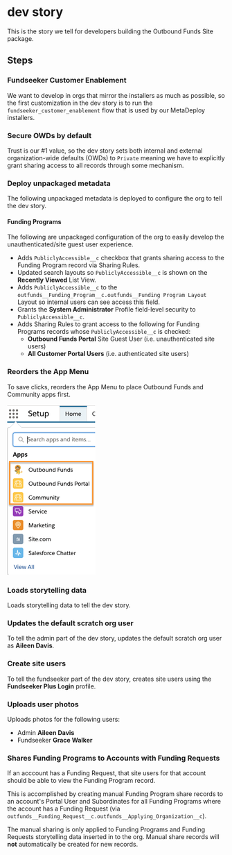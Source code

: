 # dev story

This is the story we tell for developers building the Outbound Funds Site package.

## Steps

### Fundseeker Customer Enablement

We want to develop in orgs that mirror the installers as much as possible, so the first customization in the dev story is to run the `fundseeker_customer_enablement` flow that is used by our MetaDeploy installers.

### Secure OWDs by default

Trust is our #1 value, so the dev story sets both internal and external organization-wide defaults (OWDs) to `Private` meaning we have to explicitly grant sharing access to all records through some mechanism.

### Deploy unpackaged metadata

The following unpackaged metadata is deployed to configure the org to tell the dev story.

#### Funding Programs

The following are unpackaged configuration of the org to easily develop the unauthenticated/site guest user experience.

-   Adds `PubliclyAccessible__c` checkbox that grants sharing access to the Funding Program record via Sharing Rules.
-   Updated search layouts so `PubliclyAccessible__c` is shown on the **Recently Viewed** List View.
-   Adds `PubliclyAccessible__c` to the `outfunds__Funding_Program__c.outfunds__Funding Program Layout` Layout so internal users can see access this field.
-   Grants the **System Administrator** Profile field-level security to `PubliclyAccessible__c`.
-   Adds Sharing Rules to grant access to the following for Funding Programs records whose `PubliclyAccessible__c` is checked:
    -   **Outbound Funds Portal** Site Guest User (i.e. unauthenticated site users)
    -   **All Customer Portal Users** (i.e. authenticated site users)

### Reorders the App Menu

To save clicks, reorders the App Menu to place Outbound Funds and Community apps first.

![Image showing the App Menu after reordering](./images/readme/AppMenuAfterReordering.png)

### Loads storytelling data

Loads storytelling data to tell the dev story.

### Updates the default scratch org user

To tell the admin part of the dev story, updates the default scratch org user as **Aileen Davis**.

### Create site users

To tell the fundseeker part of the dev story, creates site users using the **Fundseeker Plus Login** profile.

### Uploads user photos

Uploads photos for the following users:

-   Admin **Aileen Davis**
-   Fundseeker **Grace Walker**

### Shares Funding Programs to Accounts with Funding Requests

If an acccount has a Funding Request, that site users for that account should be able to view the Funding Program record.

This is accomplished by creating manual Funding Program share records to an account's Portal User and Subordinates for all Funding Programs where the account has a Funding Request (via `outfunds__Funding_Request__c.outfunds__Applying_Organization__c`).

The manual sharing is only applied to Funding Programs and Funding Requests storytelling data inserted in to the org. Manual share records will **not** automatically be created for new records.
